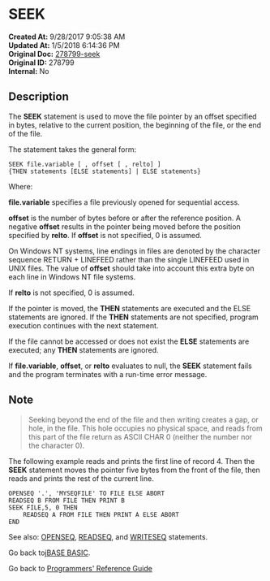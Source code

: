 # SEEK

**Created At:** 9/28/2017 9:05:38 AM  
**Updated At:** 1/5/2018 6:14:36 PM  
**Original Doc:** [278799-seek](https://docs.jbase.com/36868-jbase-basic/278799-seek)  
**Original ID:** 278799  
**Internal:** No  

## Description

The **SEEK** statement is used to move the file pointer by an offset specified in bytes, relative to the current position, the beginning of the file, or the end of the file.

The statement takes the general form:

```
SEEK file.variable [ , offset [ , relto] ]
{THEN statements [ELSE statements] | ELSE statements}
```

Where:

**file.variable** specifies a file previously opened for sequential access.

**offset** is the number of bytes before or after the reference position. A negative **offset** results in the pointer being moved before the position specified by **relto**. If **offset** is not specified, 0 is assumed.

On Windows NT systems, line endings in files are denoted by the character sequence RETURN + LINEFEED rather than the single LINEFEED used in UNIX files. The value of **offset** should take into account this extra byte on each line in Windows NT file systems.

If **relto** is not specified, 0 is assumed.

If the pointer is moved, the **THEN** statements are executed and the ELSE statements are ignored. If the **THEN** statements are not specified, program execution continues with the next statement.

If the file cannot be accessed or does not exist the **ELSE** statements are executed; any **THEN** statements are ignored.

If **file.variable**, **offset**, or **relto** evaluates to null, the **SEEK** statement fails and the program terminates with a run-time error message.

## Note

> Seeking beyond the end of the file and then writing creates a gap, or hole, in the file. This hole occupies no physical space, and reads from this part of the file return as ASCII CHAR 0 (neither the number nor the character 0).

The following example reads and prints the first line of record 4. Then the **SEEK** statement moves the pointer five bytes from the front of the file, then reads and prints the rest of the current line.

```
OPENSEQ '.', 'MYSEQFILE' TO FILE ELSE ABORT
READSEQ B FROM FILE THEN PRINT B
SEEK FILE,5, 0 THEN
    READSEQ A FROM FILE THEN PRINT A ELSE ABORT
END
```

See also: [OPENSEQ](./../openseq), [READSEQ](./../readseq), and [WRITESEQ](./../writeseq) statements.

Go back to[jBASE BASIC](./../jbase-basic-programmers-reference-guide).

Go back to [Programmers' Reference Guide](./../../reference-guides/jbc/README.md)

  
<PageFooter />
